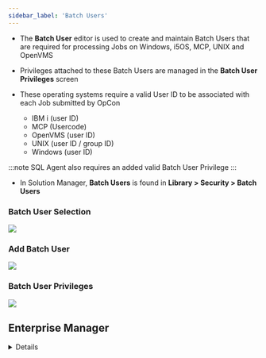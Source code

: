 ```yaml
---
sidebar_label: 'Batch Users'
---
```


* The **Batch User** editor is used to create and maintain Batch Users that are required for processing Jobs on Windows, i5OS, MCP, UNIX and OpenVMS

* Privileges attached to these Batch Users are managed in the **Batch User Privileges** screen

* These operating systems require a valid User ID to be associated with each Job submitted by OpCon
    * IBM i (user ID)
    * MCP (Usercode)
    * OpenVMS (user ID)
    * UNIX (user ID / group ID)
    * Windows (user ID)

:::note
SQL Agent also requires an added valid Batch User Privilege
:::

* In Solution Manager, **Batch Users** is found in **Library > Security > Batch Users**

### Batch User Selection

![](../static/imgbasic/sm-batch-users-select.png)

### Add Batch User

![](../static/imgbasic/sm-batch-users-add.png)

### Batch User Privileges

![](../static/imgbasic/sm-batch-user-privileges.png)



## Enterprise Manager

<details>

* In Enterprise Manager, **Batch Users** is found in **Security > Batch Users**

#### Batch User Selection

![](../static/imgbasic/3305.png)

#### Batch User Privileges

![](../static/imgbasic/3306.png)

</details>